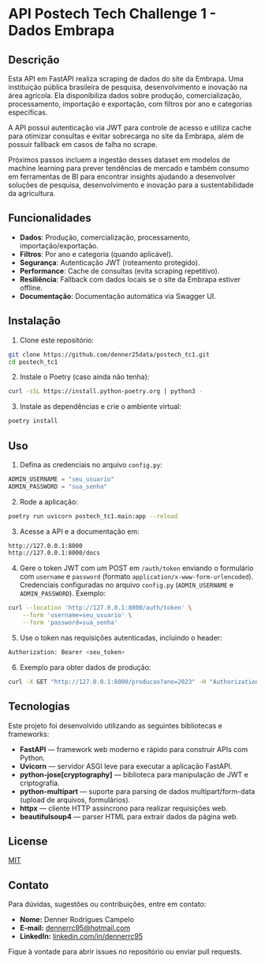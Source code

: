 # API Postech Tech Challenge 1 - Dados Embrapa

## Descrição

Esta API em FastAPI realiza scraping de dados do site da Embrapa. Uma instituição pública brasileira de pesquisa, desenvolvimento e inovação na área agrícola. Ela disponibiliza dados sobre produção, comercialização, processamento, importação e exportação, com filtros por ano e categorias específicas.

A API possui autenticação via JWT para controle de acesso e utiliza cache para otimizar consultas e evitar sobrecarga no site da Embrapa, além de possuir fallback em casos de falha no scrape.

Próximos passos incluem a ingestão desses dataset em modelos de machine learning para prever tendências de mercado e também consumo em ferramentas de BI para encontrar insights ajudando a desenvolver soluções de pesquisa, desenvolvimento e inovação para a sustentabilidade da agricultura.

## Funcionalidades

- **Dados**: Produção, comercialização, processamento, importação/exportação.  
- **Filtros**: Por ano e categoria (quando aplicável).  
- **Segurança**: Autenticação JWT (roteamento protegido).  
- **Performance**: Cache de consultas (evita scraping repetitivo).  
- **Resiliência**: Fallback com dados locais se o site da Embrapa estiver offline. 
- **Documentação**: Documentação automática via Swagger UI.

## Instalação

1. Clone este repositório:

```bash
git clone https://github.com/denner25data/postech_tc1.git
cd postech_tc1
```

2. Instale o Poetry (caso ainda não tenha):

```bash
curl -sSL https://install.python-poetry.org | python3 -
```

3. Instale as dependências e crie o ambiente virtual:

```bash
poetry install
```

## Uso

1. Defina as credenciais no arquivo `config.py`:  
```python 
ADMIN_USERNAME = "seu_usuario"  
ADMIN_PASSWORD = "sua_senha"  
```

2. Rode a aplicação:

```bash
poetry run uvicorn postech_tc1.main:app --reload
```

3. Acesse a API e a documentação em: 

```bash
http://127.0.0.1:8000
http://127.0.0.1:8000/docs
```

4. Gere o token JWT com um POST em `/auth/token` enviando o formulário com `username` e `password` (formato `application/x-www-form-urlencoded`). Credenciais configuradas no arquivo `config.py` (`ADMIN_USERNAME` e `ADMIN_PASSWORD`). Exemplo:

```bash
curl --location 'http://127.0.0.1:8000/auth/token' \
    --form 'username=seu_usuario' \
    --form 'password=sua_senha'
```

5. Use o token nas requisições autenticadas, incluindo o header:

```bash
Authorization: Bearer <seu_token>
```

6. Exemplo para obter dados de produção:

```bash
curl -X GET "http://127.0.0.1:8000/producao?ano=2023" -H "Authorization: Bearer <seu_token>"

```

## Tecnologias

Este projeto foi desenvolvido utilizando as seguintes bibliotecas e frameworks:

- **FastAPI** — framework web moderno e rápido para construir APIs com Python.
- **Uvicorn** — servidor ASGI leve para executar a aplicação FastAPI.
- **python-jose[cryptography]** — biblioteca para manipulação de JWT e criptografia.
- **python-multipart**  — suporte para parsing de dados multipart/form-data (upload de arquivos, formulários).
- **httpx** — cliente HTTP assíncrono para realizar requisições web.
- **beautifulsoup4** — parser HTML para extrair dados da página web.

## License

[MIT](https://choosealicense.com/licenses/mit/)

## Contato

Para dúvidas, sugestões ou contribuições, entre em contato:

- **Nome:** Denner Rodrigues Campelo
- **E-mail:** dennerrc95@hotmail.com
- **LinkedIn:** [linkedin.com/in/dennerrc95](https://linkedin.com/in/dennerrc95)

Fique à vontade para abrir issues no repositório ou enviar pull requests.
